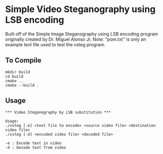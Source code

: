 # Simple Video Steganography using LSB encoding

Built off of the Simple Image Steganography using LSB encoding program originally created by Dr. Miguel Alonso Jr.
Note: "pom.txt" is only an example text file used to test the vsteg program.

## To Compile

~~~~
mkdir build
cd build
cmake ..
cmake --build .
~~~~

## Usage

~~~~
*** Video Steganography by LSB substitution ***

Usage:  
./vsteg [-e] <text file to encode> <source video file> <destination video file>
./vsteg [-d] <encoded video file> <decoded file>

-e : Encode text in video
-d : Decode text from video
~~~~
